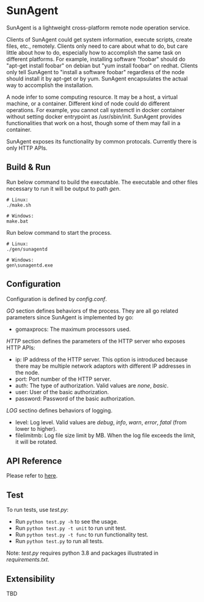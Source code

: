 # SunAgent

SunAgent is a lightweight cross-platform remote node operation service.

Clients of SunAgent could get system information, execute scripts, create files, etc., remotely. Clients only need to care about what to do, but care little about how to do, especially how to accomplish the same task on different platforms. For example, installing software "foobar" should do "apt-get install foobar" on debian but "yum install foobar" on redhat. Clients only tell SunAgent to "install a software foobar" regardless of the node should install it by apt-get or by yum. SunAgent encapsulates the actual way to accomplish the installation.

A node infer to some computing resource. It may be a host, a virtual machine, or a container. Different kind of node could do different operations. For example, you cannot call systemctl in docker container without setting docker entrypoint as /usr/sbin/init. SunAgent provides functionalities that work on a host, though some of them may fail in a container.

SunAgent exposes its functionality by common protocals. Currently there is only HTTP APIs.

## Build & Run

Run below command to build the executable. The executable and other files necessary to run it will be output to path *gen*.
```
# Linux:
./make.sh

# Windows:
make.bat
```

Run below command to start the process.
```
# Linux:
./gen/sunagentd

# Windows:
gen\sunagentd.exe
```

## Configuration

Configuration is defined by *config.conf*.

*GO* section defines behaviors of the process. They are all go related parameters since SunAgent is implemented by go:

* gomaxprocs: The maximum processors used.

*HTTP* section defines the parameters of the HTTP server who exposes HTTP APIs:

* ip: IP address of the HTTP server. This option is introduced because there may be multiple network adaptors with different IP addresses in the node.
* port: Port number of the HTTP server.
* auth: The type of authorization. Valid values are *none*, *basic*.
* user: User of the basic authorization.
* password: Password of the basic authorization.

*LOG* sectino defines behaviors of logging.

* level: Log level. Valid values are *debug*, *info*, *warn*, *error*, *fatal* (from lower to higher).
* filelimitmb: Log file size limit by MB. When the log file exceeds the limit, it will be rotated.

## API Reference

Please refer to [here](docs/API_REFERENCE.md).

## Test

To run tests, use *test.py*:
* Run ```python test.py -h``` to see the usage.
* Run ```python test.py -t unit``` to run unit test.
* Run ```python test.py -t func``` to run functionality test.
* Run ```python test.py``` to run all tests.

Note: *test.py* requires python 3.8 and packages illustrated in *requirements.txt*.

## Extensibility

TBD
